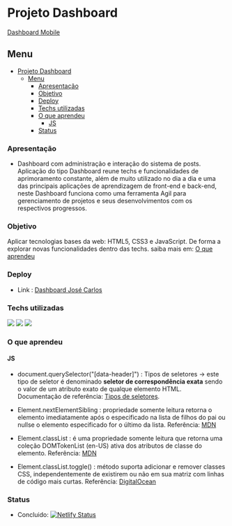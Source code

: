 # Projeto Dashboard

[Dashboard Mobile](/assets/images/Dashboard-mobile.png)

## Menu

- [Projeto Dashboard](#projeto-dashboard)
  - [Menu](#menu)
    - [Apresentação](#apresentação)
    - [Objetivo](#objetivo)
    - [Deploy](#deploy)
    - [Techs utilizadas](#techs-utilizadas)
    - [O que aprendeu](#o-que-aprendeu)
      - [JS](#js)
    - [Status](#status)

### Apresentação

- Dashboard com administração e interação do sistema de posts. Aplicação do tipo Dashboard reune techs e funcionalidades de aprimoramento constante, além de muito utilizado no dia a dia e uma das principais aplicações de aprendizagem de front-end e back-end, neste Dashboard funciona como uma ferramenta Agil para gerenciamento de projetos e seus desenvolvimentos com os respectivos progressos.

### Objetivo

Aplicar tecnologias bases da web: HTML5, CSS3 e JavaScript. De forma a explorar novas funcionalidades
dentro das techs. saiba mais em: [O que aprendeu](#O-que-aprendeu)

### Deploy

- Link : <a href="https://jose-carlos-rodrigues-dashboard.netlify.app/" target="_blank">Dashboard José Carlos</a>

### Techs utilizadas

<img src="https://img.shields.io/badge/HTML5-E34F26?style=for-the-badge&logo=html5&logoColor=white">
<img src="https://img.shields.io/badge/CSS3-1572B6?style=for-the-badge&logo=css3&logoColor=white">
<img src="https://img.shields.io/badge/JavaScript-323330?style=for-the-badge&logo=javascript&logoColor=F7DF1E">

### O que aprendeu

#### JS

- document.querySelector("[data-header]") : Tipos de seletores -> este tipo de seletor é denominado **seletor de correspondência exata** sendo o valor de um atributo exato de qualque elemento HTML. Documentação de referência:
  [Tipos de seletores](https://css-tricks.com/almanac/selectors/a/attribute/).

- Element.nextElementSibling : propriedade somente leitura retorna o elemento imediatamente após o especificado na lista de filhos do pai ou nullse o elemento especificado for o último da lista.
  Referência: [MDN](https://developer.mozilla.org/en-US/docs/Web/API/Element/nextElementSibling)

- Element.classList : é uma propriedade somente leitura que retorna uma coleção DOMTokenList (en-US) ativa dos atributos de classe do elemento. Referência: [MDN](https://developer.mozilla.org/pt-BR/docs/Web/API/Element/classList)

- Element.classList.toggle() : método suporta adicionar e remover classes CSS, independentemente de existirem ou não em sua matriz com linhas de código mais curtas. Referência: [DigitalOcean](https://www.digitalocean.com/community/tutorials/js-classlist)

### Status

- Concluido: [![Netlify Status](https://api.netlify.com/api/v1/badges/5433c841-e738-419e-912f-d93faeac3678/deploy-status)](https://app.netlify.com/sites/jose-carlos-rodrigues-dashboard/deploys)
